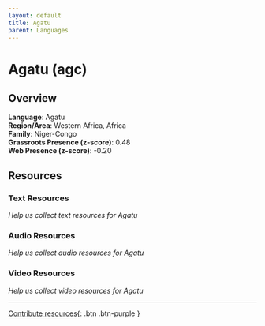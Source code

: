 ```yaml
---
layout: default
title: Agatu
parent: Languages
---
```


# Agatu (agc)

## Overview

**Language**: Agatu  
**Region/Area**: Western Africa, Africa  
**Family**: Niger-Congo  
**Grassroots Presence (z-score)**: 0.48  
**Web Presence (z-score)**: -0.20  

## Resources

### Text Resources
*Help us collect text resources for Agatu*

### Audio Resources
*Help us collect audio resources for Agatu*

### Video Resources
*Help us collect video resources for Agatu*

---

[Contribute resources](https://forms.office.com/e/1SfLJx3u1r){: .btn .btn-purple }
